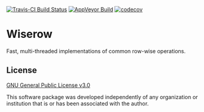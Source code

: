 [![Travis-CI Build
Status](https://travis-ci.org/asardaes/wiserow.svg?branch=master)](https://travis-ci.org/asardaes/wiserow)
[![AppVeyor Build](https://ci.appveyor.com/api/projects/status/0906yq90252mlb77?svg=true)](https://ci.appveyor.com/project/asardaes/wiserow)
[![codecov](https://codecov.io/gh/asardaes/wiserow/branch/master/graph/badge.svg)](https://codecov.io/gh/asardaes/wiserow)

# Wiserow

Fast, multi-threaded implementations of common row-wise operations.

## License

[GNU General Public License v3.0](LICENSE)

This software package was developed independently of any organization or
institution that is or has been associated with the author.
